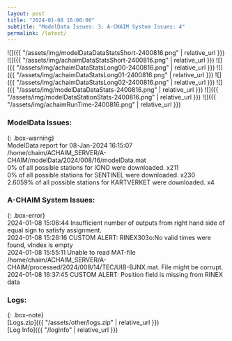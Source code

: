 ```yaml
---
layout: post
title: "2024-01-08 16:00:00"
subtitle: "ModelData Issues: 3; A-CHAIM System Issues: 4"
permalink: /latest/
---
```


![]({{ "/assets/img/modelDataDataStatsShort-2400816.png" | relative_url }})
![]({{ "/assets/img/achaimDataStatsShort-2400816.png" | relative_url }})
![]({{ "/assets/img/achaimDataStatsLong00-2400816.png" | relative_url }})
![]({{ "/assets/img/achaimDataStatsLong01-2400816.png" | relative_url }})
![]({{ "/assets/img/achaimDataStatsLong02-2400816.png" | relative_url }})
![]({{ "/assets/img/modelDataDataStats-2400816.png" | relative_url }})
![]({{ "/assets/img/modelDataStationStats-2400816.png" | relative_url }})
![]({{ "/assets/img/achaimRunTime-2400816.png" | relative_url }})


### ModelData Issues:  
  
{: .box-warning}  
 ModelData report for 08-Jan-2024 16:15:07   
 /home/chaim/ACHAIM_SERVER/A-CHAIM/modelData/2024/008/16/modelData.mat   
 0% of all possible stations for IONO were downloaded. x211   
 0% of all possible stations for SENTINEL were downloaded. x230   
 2.6059% of all possible stations for KARTVERKET were downloaded. x4   
  
### A-CHAIM System Issues:  
  
{: .box-error}  
2024-01-08 15:06:44 Insufficient number of outputs from right hand side of equal sign to satisfy assignment.  
2024-01-08 15:26:16 CUSTOM ALERT: RINEX303o:No valid times were found, vIndex is empty  
2024-01-08 15:55:11 Unable to read MAT-file /home/chaim/ACHAIM_SERVER/A-CHAIM/processed/2024/008/14/TEC/UIB-BJNX.mat. File might be corrupt.  
2024-01-08 16:37:45 CUSTOM ALERT: Position field is missing from RINEX data  

### Logs:  
  
{: .box-note}  
[Logs.zip]({{ "/assets/other/logs.zip" | relative_url }})  
[Log Info]({{ "/logInfo" | relative_url }})  
